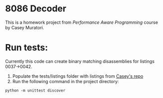 # 8086 Decoder
This is a homework project from *Performance Aware Programming* course by Casey Muratori.


# Run tests:
Currently this code can create binary matching disassemblies for listings 0037->0042. 
1. Populate the tests/listings folder with listings from [Casey's repo](https://github.com/cmuratori/computer_enhance/tree/main/perfaware/part1)
2. Run the following command in the project directory: 
```
python -m unittest discover
```
